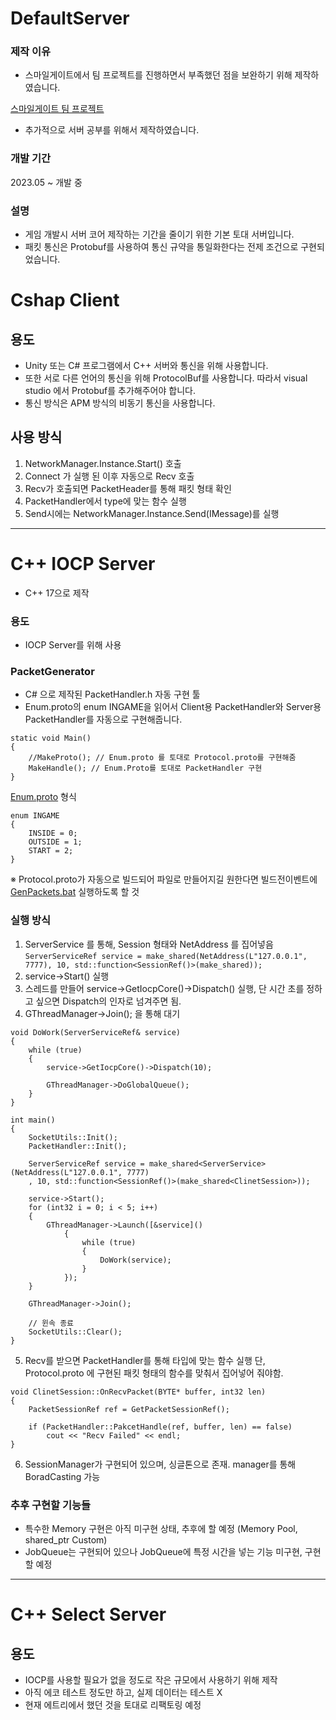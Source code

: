 # DefaultServer
### 제작 이유
- 스마일게이트에서 팀 프로젝트를 진행하면서 부족했던 점을 보완하기 위해 제작하였습니다.
  
[스마일게이트 팀 프로젝트](https://github.com/Hong-Study/bluebird/tree/main/src)
- 추가적으로 서버 공부를 위해서 제작하였습니다.

### 개발 기간
2023.05 ~ 개발 중

### 설명
- 게임 개발시 서버 코어 제작하는 기간을 줄이기 위한 기본 토대 서버입니다.
- 패킷 통신은 Protobuf를 사용하여 통신 규약을 통일화한다는 전제 조건으로 구현되었습니다.

# Cshap Client
## 용도
- Unity 또는 C# 프로그램에서 C++ 서버와 통신을 위해 사용합니다.
- 또한 서로 다른 언어의 통신을 위해 ProtocolBuf를 사용합니다. 따라서 visual studio 에서 Protobuf를 추가해주어야 합니다.
- 통신 방식은 APM 방식의 비동기 통신을 사용합니다.

## 사용 방식
1. NetworkManager.Instance.Start() 호출
2. Connect 가 실행 된 이후 자동으로 Recv 호출
3. Recv가 호출되면 PacketHeader를 통해 패킷 형태 확인
4. PacketHandler에서 type에 맞는 함수 실행
5. Send시에는 NetworkManager.Instance.Send(IMessage)를 실행

---
# C++ IOCP Server
- C++ 17으로 제작

### 용도
- IOCP Server를 위해 사용

### PacketGenerator
- C# 으로 제작된 PacketHandler.h 자동 구현 툴
- Enum.proto의 enum INGAME을 읽어서 Client용 PacketHandler와 Server용 PacketHandler를 자동으로 구현해줍니다.
```
static void Main()
{
	//MakeProto(); // Enum.proto 를 토대로 Protocol.proto를 구현해줌
	MakeHandle(); // Enum.Proto를 토대로 PacketHandler 구현
}
```

[Enum.proto](Common/protoc-21.12-win64/bin/Enum.proto) 형식
```
enum INGAME
{
	INSIDE = 0;
	OUTSIDE = 1;
	START = 2;
}
```
※ Protocol.proto가 자동으로 빌드되어 파일로 만들어지길 원한다면 빌드전이벤트에 [GenPackets.bat](Common/protoc-21.12-win64/bin/GenPackets.bat) 실행하도록 할 것

### 실행 방식
1. ServerService 를 통해, Session 형태와 NetAddress 를 집어넣음 
```ServerServiceRef service = make_shared(NetAddress(L"127.0.0.1", 7777), 10, std::function<SessionRef()>(make_shared));```
2. service->Start() 실행
3. 스레드를 만들어 service->GetIocpCore()->Dispatch() 실행, 단 시간 초를 정하고 싶으면 Dispatch의 인자로 넘겨주면 됨.
4. GThreadManager->Join(); 을 통해 대기
```
void DoWork(ServerServiceRef& service)
{
	while (true)
	{
		service->GetIocpCore()->Dispatch(10);

		GThreadManager->DoGlobalQueue();
	}
}

int main()
{
	SocketUtils::Init();
	PacketHandler::Init();

	ServerServiceRef service = make_shared<ServerService>(NetAddress(L"127.0.0.1", 7777)
	, 10, std::function<SessionRef()>(make_shared<ClinetSession>));

	service->Start();
	for (int32 i = 0; i < 5; i++)
	{
		GThreadManager->Launch([&service]()
			{
				while (true)
				{
					DoWork(service);
				}
			});
	}

	GThreadManager->Join();

	// 윈속 종료
	SocketUtils::Clear();
}
```

5. Recv를 받으면 PacketHandler를 통해 타입에 맞는 함수 실행
단, Protocol.proto 에 구현된 패킷 형태의 함수를 맞춰서 집어넣어 줘야함.
```
void ClinetSession::OnRecvPacket(BYTE* buffer, int32 len)
{
	PacketSessionRef ref = GetPacketSessionRef();

	if (PacketHandler::PakcetHandle(ref, buffer, len) == false)
		cout << "Recv Failed" << endl;
}
```

6. SessionManager가 구현되어 있으며, 싱글톤으로 존재. manager를 통해 BoradCasting 가능

### 추후 구현할 기능들
- 특수한 Memory 구현은 아직 미구현 상태, 추후에 할 예정 (Memory Pool, shared_ptr Custom)
- JobQueue는 구현되어 있으나 JobQueue에 특정 시간을 넣는 기능 미구현, 구현할 예정

---
# C++ Select Server
## 용도
- IOCP를 사용할 필요가 없을 정도로 작은 규모에서 사용하기 위해 제작
- 아직 에코 테스트 정도만 하고, 실제 데이터는 테스트 X
- 현재 에트리에서 했던 것을 토대로 리팩토링 예정
